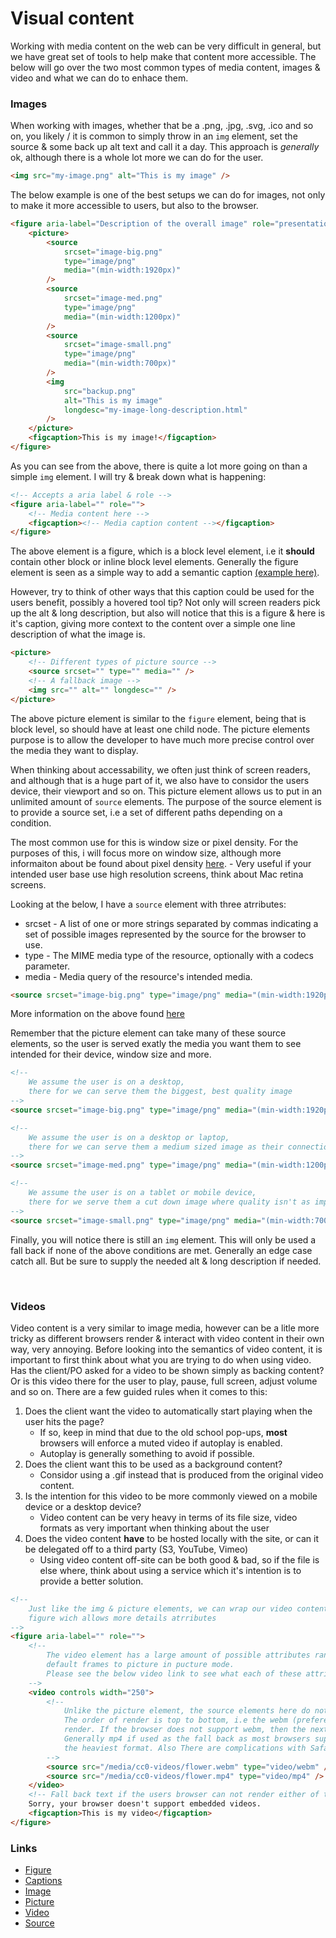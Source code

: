 # Visual content

Working with media content on the web can be very difficult in general, but we have great set of tools to help make that content more accessible. The below will go over the two most common types of media content, images & video and what we can do to enhace them.

### Images

When working with images, whether that be a .png, .jpg, .svg, .ico and so on, you likely / it is common to simply throw in an `img` element, set the source & some back up alt text and call it a day. This approach is _generally_ ok, although there is a whole lot more we can do for the user.

```html
<img src="my-image.png" alt="This is my image" />
```

The below example is one of the best setups we can do for images, not only to make it more accessible to users, but also to the browser.

```html
<figure aria-label="Description of the overall image" role="presentation">
    <picture>
        <source
            srcset="image-big.png"
            type="image/png"
            media="(min-width:1920px)"
        />
        <source
            srcset="image-med.png"
            type="image/png"
            media="(min-width:1200px)"
        />
        <source
            srcset="image-small.png"
            type="image/png"
            media="(min-width:700px)"
        />
        <img
            src="backup.png"
            alt="This is my image"
            longdesc="my-image-long-description.html"
        />
    </picture>
    <figcaption>This is my image!</figcaption>
</figure>
```

As you can see from the above, there is quite a lot more going on than a simple `img` element.
I will try & break down what is happening:

```html
<!-- Accepts a aria label & role -->
<figure aria-label="" role="">
    <!-- Media content here -->
    <figcaption><!-- Media caption content --></figcaption>
</figure>
```

The above element is a figure, which is a block level element, i.e it **should** contain other block or inline block level elements.
Generally the figure element is seen as a simple way to add a semantic caption [(example here)](https://en.wikibooks.org/wiki/LaTeX/Floats,_Figures_and_Captions#/media/File:Latex_caption_example.png).

However, try to think of other ways that this caption could be used for the users benefit, possibly a hovered tool tip?
Not only will screen readers pick up the alt & long description, but also will notice that this is a figure & here is it's caption, giving more context to the content over a simple one line description of what the image is.

```html
<picture>
    <!-- Different types of picture source -->
    <source srcset="" type="" media="" />
    <!-- A fallback image -->
    <img src="" alt="" longdesc="" />
</picture>
```

The above picture element is similar to the `figure` element, being that is block level, so should have at least one child node.
The picture elements purpose is to allow the developer to have much more precise control over the media they want to display.

When thinking about accessability, we often just think of screen readers, and although that is a huge part of it, we also have to considor the users device, their viewport and so on. This picture element allows us to put in an unlimited amount of `source` elements. The purpose of the source element is to provide a source set, i.e a set of different paths depending on a condition.

The most common use for this is window size or pixel density. For the purposes of this, i will focus more on window size, although more informaiton about be found about pixel density [here](https://css-tricks.com/snippets/css/retina-display-media-query/). - Very useful if your intended user base use high resolution screens, think about Mac retina screens.

Looking at the below, I have a `source` element with three atrributes:

-   srcset - A list of one or more strings separated by commas indicating a set of possible images represented by the source for the browser to use.
-   type - The MIME media type of the resource, optionally with a codecs parameter.
-   media - Media query of the resource's intended media.

```html
<source srcset="image-big.png" type="image/png" media="(min-width:1920px)" />
```

More information on the above found [here](https://developer.mozilla.org/en-US/docs/Web/HTML/Element/source)

Remember that the picture element can take many of these source elements, so the user is served exatly the media you want them to see intended for their device, window size and more.

```html
<!-- 
    We assume the user is on a desktop,
    there for we can serve them the biggest, best quality image
-->
<source srcset="image-big.png" type="image/png" media="(min-width:1920px)" />

<!-- 
    We assume the user is on a desktop or laptop,
    there for we can serve them a medium sized image as their connection may not be strong
-->
<source srcset="image-med.png" type="image/png" media="(min-width:1200px)" />

<!-- 
    We assume the user is on a tablet or mobile device,
    there for we serve them a cut down image where quality isn't as important
-->
<source srcset="image-small.png" type="image/png" media="(min-width:700px)" />
```

Finally, you will notice there is still an `img` element. This will only be used a fall back if none of the above conditions are met.
Generally an edge case catch all. But be sure to supply the needed alt & long description if needed.

&nbsp;

### Videos

Video content is a very similar to image media, however can be a litle more tricky as different browsers render & interact with video content in their own way, very annoying. Before looking into the semantics of video content, it is important to first think about what you are trying to do when using video. Has the client/PO asked for a video to be shown simply as backing content? Or is this video there for the user to play, pause, full screen, adjust volume and so on. There are a few guided rules when it comes to this:

1. Does the client want the video to automatically start playing when the user hits the page?
    - If so, keep in mind that due to the old school pop-ups, **most** browsers will enforce a muted video if autoplay is enabled.
    - Autoplay is generally something to avoid if possible.
2. Does the client want this to be used as a background content?
    - Considor using a .gif instead that is produced from the original video content.
3. Is the intention for this video to be more commonly viewed on a mobile device or a desktop device?
    - Video content can be very heavy in terms of its file size, video formats as very important when thinking about the user
4. Does the video content **have** to be hosted locally with the site, or can it be delegated off to a third party (S3, YouTube, Vimeo)
    - Using video content off-site can be both good & bad, so if the file is else where, think about using a service which it's intention is to provide a better solution.

```html
<!-- 
    Just like the img & picture elements, we can wrap our video content in a
    figure wich allows more details atrributes
-->
<figure aria-label="" role="">
    <!--
        The video element has a large amount of possible attributes ranging from
        default frames to picture in pucture mode.
        Please see the below video link to see what each of these attributes provide
    -->
    <video controls width="250">
        <!--
            Unlike the picture element, the source elements here do not use media query conditionals.
            The order of render is top to bottom, i.e the webm (prefered) video will first try to
            render. If the browser does not support webm, then the next source will try.
            Generally mp4 if used as the fall back as most browsers support it, however is usually 
            the heaviest format. Also There are complications with Safari.
        -->
        <source src="/media/cc0-videos/flower.webm" type="video/webm" />
        <source src="/media/cc0-videos/flower.mp4" type="video/mp4" />
    </video>
    <!-- Fall back text if the users browser can not render either of the above media types -->
    Sorry, your browser doesn't support embedded videos.
    <figcaption>This is my video</figcaption>
</figure>
```

### Links

-   [Figure](https://developer.mozilla.org/en-US/docs/Web/HTML/Element/figure)
-   [Captions](https://developer.mozilla.org/en-US/docs/Web/HTML/Element/figcaption)
-   [Image](https://developer.mozilla.org/en-US/docs/Learn/HTML/Multimedia_and_embedding/Images_in_HTML)
-   [Picture](https://developer.mozilla.org/en-US/docs/Web/HTML/Element/picture)
-   [Video](https://developer.mozilla.org/en-US/docs/Web/HTML/Element/video)
-   [Source](https://developer.mozilla.org/en-US/docs/Web/HTML/Element/source)
